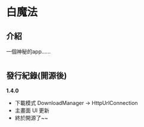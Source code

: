 # 白魔法
 ## 介紹
 一個神秘的app......
# 
 ## 發行紀錄(開源後)
 **1.4.0**
- 下載模式 DownloadManager → HttpUrlConnection
- 主畫面 UI 更新
- 終於開源了~~
# 